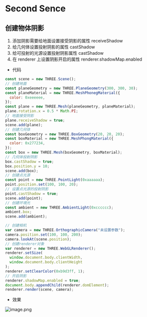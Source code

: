 # Second Sence

## 创建物体阴影

1. 添加阴影需要给地面设置接受阴影的属性 receiveShadow
2. 给几何体设置投射阴影的属性 castShadow
3. 给可投射的光源设置投射阴影属性 castShadow
4. 在 renderer 上设置阴影开启的属性 renderer.shadowMap.enabled

- 代码

```js
const scene = new THREE.Scene();
// 创建地面
const planeGeometry = new THREE.PlaneGeometry(300, 300, 30);
const planeMaterial = new THREE.MeshPhonegMaterial({
  color: 0xeeeeee,
});
const plane = new THREE.Mesh(planeGeometry, planeMaterial);
plane.rotation.x = 0.5 * Math.PI;
// 地面接受阴影
plane.receiveShadow = true;
scene.add(plane);
// 创建几何体
const boxGeometry = new THREE.BoxGeometry(20, 20, 20);
const boxMaterial = new THREE.MeshPhongMaterial({
  color: 0x277234,
});
const box = new THREE.Mesh(boxGeometry, boxMaterial);
// 几何体投射阴影
box.castShadow = true;
box.position.y = 10;
scene.add(box);
// 创建点光源
const point = new THREE.PointLight(0xaaaaaa);
point.position.set(100, 100, 20);
// 设置点光源的投射阴影
point.castShadow = true;
scene.add(point);
// 创建环境光
const ambient = new THREE.AmbientLight(0xcccccc);
ambient.box;
scene.add(ambient);

// 创建相机
var camera = new THREE.OrthographicCamera("未设置参数");
camera.position.set(100, 100, 200);
camera.lookAt(scene.position);
// 创建renderer对象
var renderer = new THREE.WebGLRenderer();
renderer.setSize(
  window.document.body.clientWidth,
  window.document.body.clientHeight
);
renderer.setClearColor(0xb9d3ff, 1);
// 开启阴影
renderer.shadowMap.enabled = true;
document.body.appendChild(renderer.domElement);
renderer.render(scene, camera);
```

- 效果

![image.png](https://p3-juejin.byteimg.com/tos-cn-i-k3u1fbpfcp/bfc7ac8f168c4891b63eeb4bc5371ee0~tplv-k3u1fbpfcp-watermark.image?)
